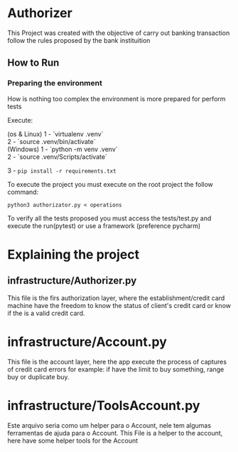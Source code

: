 <h1> Authorizer </h1>

<p>
This Project was created with the objective of carry out banking transaction follow the rules proposed by the bank instituition</p>


<h2>How to Run</h2>

<h3> Preparing the environment</h3>
<p> How is nothing too complex the environment is more prepared for perform tests</p>

<p> Execute:</p>
(os & Linux)
1 - `virtualenv .venv` <br>
2 - `source .venv/bin/activate` <br>
(Windows)
1 - `python -m venv .venv` <br>
2 - `source .venv/Scripts/activate` <br>

3 - `pip install -r requirements.txt` <br>

<p>To execute the project you must execute on the root project the follow command:</p>

`python3 authorizator.py < operations` <br>

<p> To verify all the tests proposed you must 
  access the tests/test.py and execute the run(pytest) or use a framework (preference pycharm)</p>

<h1> Explaining the project</h1>

<h2> infrastructure/Authorizer.py</h2>
This file is the firs authorization layer, where the establishment/credit card machine have the freedom to know 
the status of client's credit card or know if the is a valid credit card.

<h1> infrastructure/Account.py</h1>

This file is the account layer, here the app execute the process of captures of credit card errors for example:
if have the limit to buy something, range buy or duplicate buy.

<h1> infrastructure/ToolsAccount.py</h1>
Este arquivo seria como um helper para o Account, nele tem algumas ferramentas de ajuda para o Account.
This File is a helper to the account, here have some helper tools for the Account 
